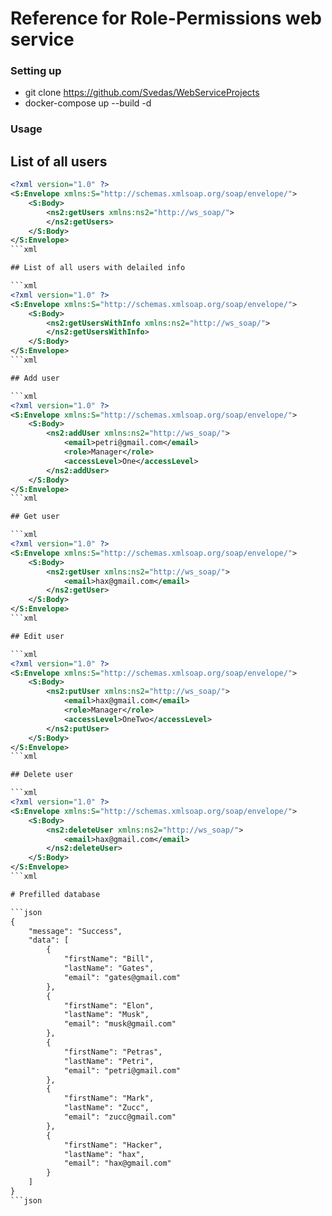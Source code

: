 # Reference for Role-Permissions web service

### Setting up

- git clone https://github.com/Svedas/WebServiceProjects
- docker-compose up --build -d

### Usage

## List of all users

```xml
<?xml version="1.0" ?>
<S:Envelope xmlns:S="http://schemas.xmlsoap.org/soap/envelope/">
    <S:Body>
        <ns2:getUsers xmlns:ns2="http://ws_soap/">
        </ns2:getUsers>
    </S:Body>
</S:Envelope>
```xml

## List of all users with delailed info

```xml
<?xml version="1.0" ?>
<S:Envelope xmlns:S="http://schemas.xmlsoap.org/soap/envelope/">
    <S:Body>
        <ns2:getUsersWithInfo xmlns:ns2="http://ws_soap/">
        </ns2:getUsersWithInfo>
    </S:Body>
</S:Envelope>
```xml

## Add user

```xml
<?xml version="1.0" ?>
<S:Envelope xmlns:S="http://schemas.xmlsoap.org/soap/envelope/">
    <S:Body>
        <ns2:addUser xmlns:ns2="http://ws_soap/">
        	<email>petri@gmail.com</email>
        	<role>Manager</role>
        	<accessLevel>One</accessLevel>
        </ns2:addUser>
    </S:Body>
</S:Envelope>
```xml

## Get user 

```xml
<?xml version="1.0" ?>
<S:Envelope xmlns:S="http://schemas.xmlsoap.org/soap/envelope/">
    <S:Body>
        <ns2:getUser xmlns:ns2="http://ws_soap/">
        	<email>hax@gmail.com</email>
        </ns2:getUser>
    </S:Body>
</S:Envelope>
```xml

## Edit user

```xml
<?xml version="1.0" ?>
<S:Envelope xmlns:S="http://schemas.xmlsoap.org/soap/envelope/">
    <S:Body>
        <ns2:putUser xmlns:ns2="http://ws_soap/">
        	<email>hax@gmail.com</email>
        	<role>Manager</role>
        	<accessLevel>OneTwo</accessLevel>
        </ns2:putUser>
    </S:Body>
</S:Envelope>
```xml

## Delete user

```xml
<?xml version="1.0" ?>
<S:Envelope xmlns:S="http://schemas.xmlsoap.org/soap/envelope/">
    <S:Body>
        <ns2:deleteUser xmlns:ns2="http://ws_soap/">
        	<email>hax@gmail.com</email>
        </ns2:deleteUser>
    </S:Body>
</S:Envelope>
```xml

# Prefilled database

```json
{
    "message": "Success",
    "data": [
        {
            "firstName": "Bill",
            "lastName": "Gates",
            "email": "gates@gmail.com"
        },
        {
            "firstName": "Elon",
            "lastName": "Musk",
            "email": "musk@gmail.com"
        },
        {
            "firstName": "Petras",
            "lastName": "Petri",
            "email": "petri@gmail.com"
        },
        {
            "firstName": "Mark",
            "lastName": "Zucc",
            "email": "zucc@gmail.com"
        },
        {
            "firstName": "Hacker",
            "lastName": "hax",
            "email": "hax@gmail.com"
        }
    ]
}
```json













